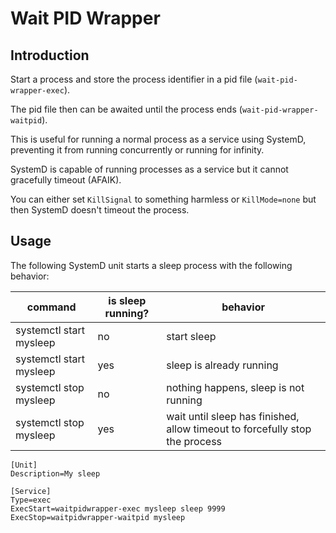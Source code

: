 # Wait PID Wrapper

## Introduction

Start a process and store the process identifier in a pid file (`wait-pid-wrapper-exec`).

The pid file then can be awaited until the process ends (`wait-pid-wrapper-waitpid`).

This is useful for running a normal process as a service using SystemD, preventing it from
running concurrently or running for infinity.

SystemD is capable of running processes as a service but it cannot gracefully timeout (AFAIK).

You can either set `KillSignal` to something harmless or `KillMode=none` but then SystemD doesn't timeout the process.

## Usage

The following SystemD unit starts a sleep process with the following behavior:

command                   | is sleep running? | behavior 
--------------------------|-------------------|-----------------------------------------------------------------------------
systemctl start mysleep   | no                | start sleep
systemctl start mysleep   | yes               | sleep is already running
systemctl stop mysleep    | no                | nothing happens, sleep is not running
systemctl stop mysleep    | yes               | wait until sleep has finished, allow timeout to forcefully stop the process

```
[Unit]
Description=My sleep

[Service]
Type=exec
ExecStart=waitpidwrapper-exec mysleep sleep 9999
ExecStop=waitpidwrapper-waitpid mysleep
```
